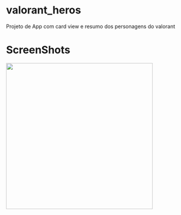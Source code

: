 # valorant_heros
 Projeto de App com card view e resumo dos personagens do valorant
 
# ScreenShots

<img src="https://github.com/MikaelDDavidd/valorant_heros/blob/main/imagens/screenshot_homepage.png" height="400">
